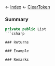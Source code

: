 ← [Index](Api-Index) ← [ClearToken<T>](System.Collections.Generic.ClearToken`1)

### Summary

```csharp
private public List
```csharp

### Returns

### Example

### Remarks

